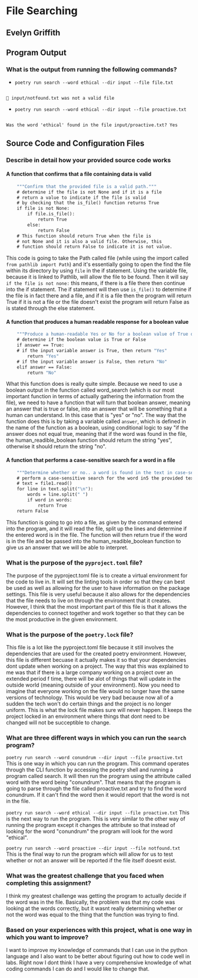 # File Searching

## Evelyn Griffith

## Program Output

### What is the output from running the following commands?

- `poetry run search --word ethical --dir input --file file.txt`

```😃 Searching through the file called file.txt!

🤷 input/notfound.txt was not a valid file
```

- `poetry run search --word ethical --dir input --file proactive.txt`

```😃 Searching through the file called input\proactive.txt!

Was the word 'ethical' found in the file input/proactive.txt? Yes
```


## Source Code and Configuration Files

### Describe in detail how your provided source code works

#### A function that confirms that a file containing data is valid

```def confirm_valid_file(file: Path) -> bool:
    """Confirm that the provided file is a valid path."""
    # determine if the file is not None and if it is a file
    # return a value to indicate if the file is valid
    # by checking that the is_file() function returns True
    if file is not None:
        if file.is_file():
            return True
        else:
            return False
    # This function should return True when the file is
    # not None and it is also a valid file. Otherwise, this
    # function should return False to indicate it is not value.
```

This code is going to take the Path called file (while using the import called `from pathlib import Path`) and it's essentially going to open the find the file within its directory by using `file` in the if statement. Using the variable file, because it is linked to Pathlib, will allow the file to be found. Then it will say `if the file is not none:` this means, if there is a file there then continue into the if statement. The if statement will then use `is_file()` to determine if the file is in fact there and a file, and if it is a file then the program will return True if it is not a file or the file doesn't exist the program will return False as is stated through the else statement.

#### A function that produces a human readable response for a boolean value

```def human_readable_boolean(answer: bool) -> str:
    """Produce a human-readable Yes or No for a boolean value of True or False."""
    # determine if the boolean value is True or False
    if answer == True:
    # if the input variable answer is True, then return "Yes"
        return "Yes"
    # if the input variable answer is False, then return "No"
    elif answer == False:
        return "No"
```

What this function does is really quite simple. Because we need to use a boolean output in the function called word_search (which is our most important function in terms of actually gathering the information from the file), we need to have a function that will turn that boolean answer, meaning an answer that is true or false, into an answer that will be something that a human can understand. In this case that is "yes" or "no". The way that the function does this is by taking a variable called `answer`, which is defined in the name of the function as a boolean, using conditional logic to say "if the answer does not equal true, meaning that if the word was found in the file, the human_readible_boolean function should return the string "yes", otherwise it should return the string "no".

#### A function that performs a case-sensitive search for a word in a file

```def word_search(text: str, word: str) -> bool:
    """Determine whether or no.. a word is found in the text in case-sensitive fashion."""
    # perform a case-sensitive search for the word in5 the provided text
    # text = file1.read()
    for line in text.split("\n"):
        words = line.split(" ")
        if word in words:
            return True
    return False
```

This function is going to go into a file, as given by the command entered into the program, and it will read the file, split up the lines and determine if the entered word is in the file. The function will then return true if the word is in the file and be passed into the human_readible_boolean function to give us an answer that we will be able to interpret.

### What is the purpose of the `pyproject.toml` file?

The purpose of the pyproject.toml file is to create a virtual environment for the code to live in. It will set the linting tools in order so that they can best be used as well as allowing for the user to have information on the package settings. This file is very useful because it also allows for the dependencies that the file needs to live on through the environment that it creates. However, I think that the most important part of this file is that it allows the dependencies to connect together and work together so that they can be the most productive in the given environment.

### What is the purpose of the `poetry.lock` file?

This file is a lot like the pyproject.toml file because it still involves the dependencies that are used for the created poetry environment. However, this file is different becuase it actually makes it so that your dependencies dont update when working on a project. The way that this was explained to me was that if there is a large company working on a project over an extended period f time, there will be alot of things that will update in the outside world (meaning outside of your environment). Now you need to imagine that everyone working on the file would no longer have the same versions of technology. This would be very bad because now all of a sudden the tech won't do certain things and the project is no longer uniform. This is what the lock file makes sure will never happen. It keeps the project locked in an environment where things that dont need to be changed will not be succeptible to change.

### What are three different ways in which you can run the `search` program?

```poetry run search --word conundrum --dir input --file proactive.txt```
This is one way in which you can run the program. This command operates through the CLI function by accessing the poetry shell and running a program called search. It will then run the program using the attribute called word with the word being "conundrum". That means that the program is going to parse through the file called proactive.txt and try to find the word conundrum. If it can't find the word then it would report that the word is not in the file.

```poetry run search --word ethical --dir input --file proactive.txt```
This is the next way to run the program. This is very similar to the other way of running the program except it changes the attribute so that instead of looking for the word "conundrum" the program will look for the word "ethical".

```poetry run search --word proactive --dir input --file notfound.txt```
This is the final way to run the program which will allow for us to test whether or not an answer will be reported if the file itself doesnt exist.

### What was the greatest challenge that you faced when completing this assignment?

I think my greatest challenge was getting the program to actually decide if the word was in the file. Basically, the problem was that my code was looking at the words correctly, but it wasnt really determining whether or not the word was equal to the thing that the function was trying to find.

### Based on your experiences with this project, what is one way in which you want to improve?

I want to improve my knowledge of commands that I can use in the python language and I also want to be better about figuring out how to code well in labs. Right now I dont think I have a very comprehensive knowledge of what coding commands I can do and I would like to change that.
